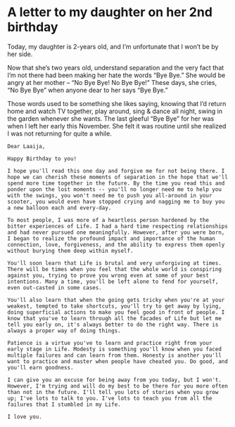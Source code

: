 # A letter to my daughter on her 2nd birthday

Today, my daughter is 2-years old, and I’m unfortunate that I won’t be by her side.

Now that she’s two years old, understand separation and the very fact that I’m not there had been making her hate the words “Bye Bye.” She would be angry at her mother – “No Bye Bye! No Bye Bye!” These days, she cries, “No Bye Bye” when anyone dear to her says “Bye Bye.”

Those words used to be something she likes saying, knowing that I’d return home and watch TV together, play around, sing & dance all night, swing in the garden whenever she wants. The last gleeful “Bye Bye” for her was when I left her early this November. She felt it was routine until she realized I was not returning for quite a while.

```
Dear Laaija,

Happy Birthday to you!

I hope you'll read this one day and forgive me for not being there. I hope we can cherish these moments of separation in the hope that we'll spend more time together in the future. By the time you read this and ponder upon the lost moments -- you'll no longer need me to help you with the swings, you won't need me to push you all-around in your scooter, you would even have stopped crying and nagging me to buy you a new balloon each and every-day.

To most people, I was more of a heartless person hardened by the bitter experiences of Life. I had a hard time respecting relationships and had never pursued one meaningfully. However, after you were born, I began to realize the profound impact and importance of the human connection, love, forgiveness, and the ability to express them openly without burying them deep within myself.

You'll soon learn that Life is brutal and very unforgiving at times. There will be times when you feel that the whole world is conspiring against you, trying to prove you wrong even at some of your best intentions. Many a time, you'll be left alone to fend for yourself, even out-casted in some cases.

You'll also learn that when the going gets tricky when you're at your weakest, tempted to take shortcuts, you'll try to get away by lying, doing superficial actions to make you feel good in front of people. I know that you've to learn through all the facades of Life but let me tell you early on, it's always better to do the right way. There is always a proper way of doing things.

Patience is a virtue you've to learn and practice right from your early stage in Life. Modesty is something you'll know when you faced multiple failures and can learn from them. Honesty is another you'll want to practice and master when people have cheated you. Do good, and you'll earn goodness.

I can give you an excuse for being away from you today, but I won't. However, I'm trying and will do my best to be there for you more often than not in the future. I'll tell you lots of stories when you grow up; I've lots to talk to you. I've lots to teach you from all the failures that I stumbled in my Life.

I love you.
```